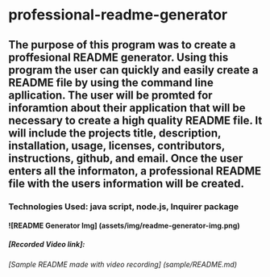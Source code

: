 # professional-readme-generator

## The purpose of this program was to create a proffesional README generator. Using this program the user can quickly and easily create a README file by using the command line apllication. The user will be promted for inforamtion about their application that will be necessary to create a high quality README file. It will include the projects title, description, installation, usage, licenses, contributors, instructions, github, and email. Once the user enters all the informaton, a professional README file with the users information will be created.

### Technologies Used: java script, node.js, Inquirer package

#### ![README Generator Img] (assets/img/readme-generator-img.png)

##### [Recorded Video link]:

###### [Sample README made with video recording] (sample/README.md)